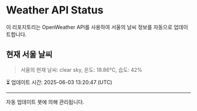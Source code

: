 
# Weather API Status

이 리포지토리는 OpenWeather API를 사용하여 서울의 날씨 정보를 자동으로 업데이트합니다.

## 현재 서울 날씨
> 서울의 현재 날씨: clear sky, 온도: 18.86°C, 습도: 42%

⏳ 업데이트 시간: 2025-06-03 13:20:47 (UTC)

---
자동 업데이트 봇에 의해 관리됩니다.
